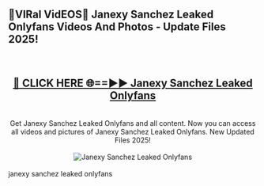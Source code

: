 <h2>🔴VIRal VidEOS🔴 Janexy Sanchez Leaked Onlyfans Videos And Photos - Update Files 2025!</h2>
<br>
<div align="center">
<h2><a href="https://virallinks.top/odZfE0" rel="nofollow">🔴 CLICK HERE 🌐==►► Janexy Sanchez Leaked Onlyfans</a></h2>
<br>
Get Janexy Sanchez Leaked Onlyfans and all content. Now you can access all videos and pictures of Janexy Sanchez Leaked Onlyfans. New Updated Files 2025!
<br>
<br>
<a href="https://virallinks.top/odZfE0" rel="nofollow" data-target="animated-image.originalLink"><img src="https://i.imgur.com/dJHk4Zq.gif)" alt="Janexy Sanchez Leaked Onlyfans" style="max-width: 100%; display: inline-block;" data-target="animated-image.originalImage"></a>
</div>
<br>
janexy sanchez leaked onlyfans